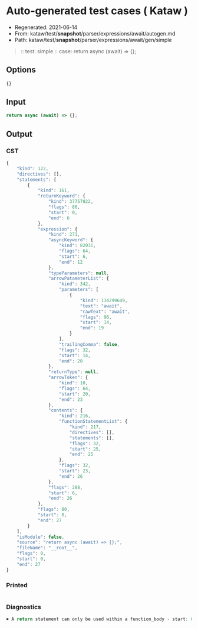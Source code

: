 # Auto-generated test cases ( Kataw )
- Regenerated: 2021-06-14
- From: kataw/test/__snapshot__/parser/expressions/await/autogen.md
- Path: kataw/test/__snapshot__/parser/expressions/await/gen/simple
> :: test: simple
> :: case: return async (await) => {};
## Options

`````js
{}
`````
## Input

`````js
return async (await) => {};
`````
## Output

### CST

```javascript
{
    "kind": 122,
    "directives": [],
    "statements": [
        {
            "kind": 161,
            "returnKeyword": {
                "kind": 37757022,
                "flags": 80,
                "start": 0,
                "end": 6
            },
            "expression": {
                "kind": 271,
                "asyncKeyword": {
                    "kind": 82031,
                    "flags": 64,
                    "start": 6,
                    "end": 12
                },
                "typeParameters": null,
                "arrowPatameterList": {
                    "kind": 342,
                    "parameters": [
                        {
                            "kind": 134299649,
                            "text": "await",
                            "rawText": "await",
                            "flags": 96,
                            "start": 14,
                            "end": 19
                        }
                    ],
                    "trailingComma": false,
                    "flags": 32,
                    "start": 14,
                    "end": 20
                },
                "returnType": null,
                "arrowToken": {
                    "kind": 10,
                    "flags": 64,
                    "start": 20,
                    "end": 23
                },
                "contents": {
                    "kind": 216,
                    "functionStatementList": {
                        "kind": 217,
                        "directives": [],
                        "statements": [],
                        "flags": 32,
                        "start": 25,
                        "end": 25
                    },
                    "flags": 32,
                    "start": 23,
                    "end": 26
                },
                "flags": 288,
                "start": 6,
                "end": 26
            },
            "flags": 80,
            "start": 0,
            "end": 27
        }
    ],
    "isModule": false,
    "source": "return async (await) => {};",
    "fileName": "__root__",
    "flags": 0,
    "start": 0,
    "end": 27
}
```

### Printed

```javascript

```

### Diagnostics

```javascript
✖ A return statement can only be used within a function_body - start: 0, end: 6

```

